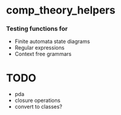 # comp_theory_helpers


### Testing functions for
* Finite automata state diagrams
* Regular expressions
* Context free grammars


# TODO

- pda
- closure operations
- convert to classes?